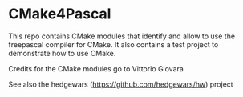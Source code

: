 # CMake4Pascal

This repo contains CMake modules that identify and allow to use the freepascal
compiler for CMake. It also contains a test project to demonstrate how to use CMake.

Credits for the CMake modules go to Vittorio Giovara

See also the hedgewars (https://github.com/hedgewars/hw) project
